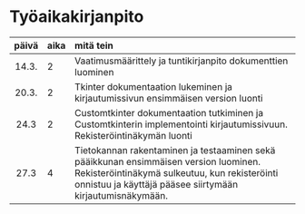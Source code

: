# Työaikakirjanpito

| päivä | aika | mitä tein                                                                                                                                                                                          |
| :---: | :--- | :------------------------------------------------------------------------------------------------------------------------------------------------------------------------------------------------- |
| 14.3. | 2    | Vaatimusmäärittely ja tuntikirjanpito dokumenttien luominen                                                                                                                                        |
| 20.3. | 2    | Tkinter dokumentaation lukeminen ja kirjautumissivun ensimmäisen version luonti                                                                                                                    |
| 24.3  | 2    | Customtkinter dokumentaation tutkiminen ja Customtkinterin implementointi kirjautumissivuun. Rekisteröintinäkymän luonti                                                                           |
| 27.3  | 4    | Tietokannan rakentaminen ja testaaminen sekä pääikkunan ensimmäisen version luominen. Rekisteröintinäkymä sulkeutuu, kun rekisteröinti onnistuu ja käyttäjä pääsee siirtymään kirjautumisnäkymään. |
